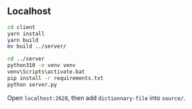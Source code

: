 ## Localhost

```sh
cd client
yarn install
yarn build
mv build ../server/
```

```sh
cd ../server
python310 -m venv venv
venv\Scripts\activate.bat
pip install -r requirements.txt
python server.py
```

Open `localhost:2628`, then add `dictionnary-file` into `source/`.